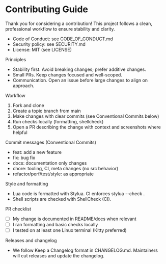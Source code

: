 # Contributing Guide

Thank you for considering a contribution! This project follows a clean, professional workflow to ensure stability and clarity.

- Code of Conduct: see CODE_OF_CONDUCT.md
- Security policy: see SECURITY.md
- License: MIT (see LICENSE)

Principles
- Stability first. Avoid breaking changes; prefer additive changes.
- Small PRs. Keep changes focused and well-scoped.
- Communication. Open an issue before large changes to align on approach.

Workflow
1) Fork and clone
2) Create a topic branch from main
3) Make changes with clear commits (see Conventional Commits below)
4) Run checks locally (formatting, shellcheck)
5) Open a PR describing the change with context and screenshots where helpful

Commit messages (Conventional Commits)
- feat: add a new feature
- fix: bug fix
- docs: documentation only changes
- chore: tooling, CI, meta changes (no src behavior)
- refactor/perf/test/style: as appropriate

Style and formatting
- Lua code is formatted with Stylua. CI enforces stylua --check .
- Shell scripts are checked with ShellCheck (CI).

PR checklist
- [ ] My change is documented in README/docs when relevant
- [ ] I ran formatting and basic checks locally
- [ ] I tested on at least one Linux terminal (Kitty preferred)

Releases and changelog
- We follow Keep a Changelog format in CHANGELOG.md. Maintainers will cut releases and update the changelog.


